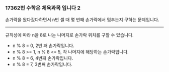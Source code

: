 ### 17362번 수학은 체육과목 입니다 2

손가락을 왔다갔다하면서 n번 셀 때 몇 번째 손가락에서 멈추는지 구하는 문제입니다.

---

규칙성에 따라 n을 8로 나눈 나머지로 손가락 위치를 구할 수 있습니다.

- n % 8 = 0, 2번 째 손가락입니다.
- n % 8 >= 1, n % 8 <= 5, 각 나머지에 해당하는 손가락입니다.
- n % 8 = 6, 4번째 손가락입니다.
- n % 8 = 7, 3번째 손가락입니다.
